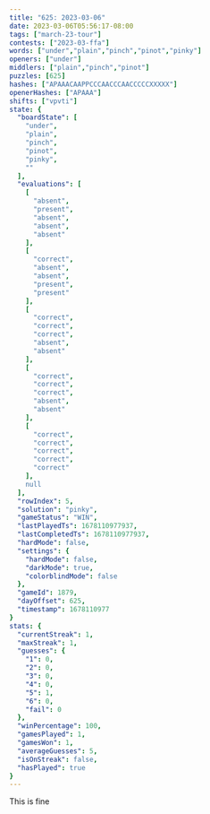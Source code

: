 ```yaml
---
title: "625: 2023-03-06"
date: 2023-03-06T05:56:17-08:00
tags: ["march-23-tour"]
contests: ["2023-03-ffa"]
words: ["under","plain","pinch","pinot","pinky"]
openers: ["under"]
middlers: ["plain","pinch","pinot"]
puzzles: [625]
hashes: ["APAAACAAPPCCCAACCCAACCCCCXXXXX"]
openerHashes: ["APAAA"]
shifts: ["vpvti"]
state: {
  "boardState": [
    "under",
    "plain",
    "pinch",
    "pinot",
    "pinky",
    ""
  ],
  "evaluations": [
    [
      "absent",
      "present",
      "absent",
      "absent",
      "absent"
    ],
    [
      "correct",
      "absent",
      "absent",
      "present",
      "present"
    ],
    [
      "correct",
      "correct",
      "correct",
      "absent",
      "absent"
    ],
    [
      "correct",
      "correct",
      "correct",
      "absent",
      "absent"
    ],
    [
      "correct",
      "correct",
      "correct",
      "correct",
      "correct"
    ],
    null
  ],
  "rowIndex": 5,
  "solution": "pinky",
  "gameStatus": "WIN",
  "lastPlayedTs": 1678110977937,
  "lastCompletedTs": 1678110977937,
  "hardMode": false,
  "settings": {
    "hardMode": false,
    "darkMode": true,
    "colorblindMode": false
  },
  "gameId": 1879,
  "dayOffset": 625,
  "timestamp": 1678110977
}
stats: {
  "currentStreak": 1,
  "maxStreak": 1,
  "guesses": {
    "1": 0,
    "2": 0,
    "3": 0,
    "4": 0,
    "5": 1,
    "6": 0,
    "fail": 0
  },
  "winPercentage": 100,
  "gamesPlayed": 1,
  "gamesWon": 1,
  "averageGuesses": 5,
  "isOnStreak": false,
  "hasPlayed": true
}
---
```

<!-- more -->
This is fine 
